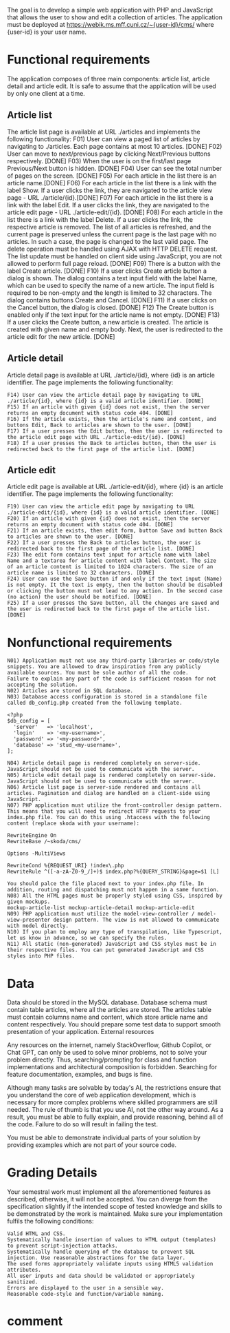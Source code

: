 The goal is to develop a simple web application with PHP and JavaScript that allows the user to show and edit a collection of articles. The application must be deployed at https://webik.ms.mff.cuni.cz/~{user-id}/cms/ where {user-id} is your user name.


# Functional requirements

The application composes of three main components: article list, article detail and article edit. It is safe to assume that the application will be used by only one client at a time.

## Article list

The article list page is available at URL ./articles and implements the following functionality:
    F01) User can view a paged list of articles by navigating to ./articles. Each page contains at most 10 articles. [DONE]
    F02) User can move to next/previous page by clicking Next/Previous buttons respectively. [DONE]
    F03) When the user is on the first/last page Previous/Next button is hidden. [DONE]
    F04) User can see the total number of pages on the screen. [DONE]
    F05) For each article in the list there is an article name.[DONE]
    F06) For each article in the list there is a link with the label Show. If a user clicks the link, they are navigated to the article view page - URL ./article/{id}.[DONE]
    F07) For each article in the list there is a link with the label Edit. If a user clicks the link, they are navigated to the article edit page - URL ./article-edit/{id}. [DONE]
    F08) For each article in the list there is a link with the label Delete. If a user clicks the link, the respective article is removed. The list of all articles is refreshed, and the current page is preserved unless the current page is the last page with no articles. In such a case, the page is changed to the last valid page. The delete operation must be handled using AJAX with HTTP DELETE request. The list update must be handled on client side using JavaScript, you are not allowed to perform full page reload. [DONE]
    F09) There is a button with the label Create article. [DONE]
    F10) If a user clicks Create article button a dialog is shown. The dialog contains a text input field with the label Name, which can be used to specify the name of a new article. The input field is required to be non-empty and the length is limited to 32 characters. The dialog contains buttons Create and Cancel. [DONE]
    F11) If a user clicks on the Cancel button, the dialog is closed. [DONE]
    F12) The Create button is enabled only if the text input for the article name is not empty. [DONE]
    F13) If a user clicks the Create button, a new article is created. The article is created with given name and empty body. Next, the user is redirected to the article edit for the new article. [DONE]

## Article detail
Article detail page is available at URL ./article/{id}, where {id} is an article identifier. The page implements the following functionality:

    F14) User can view the article detail page by navigating to URL ./article/{id}, where {id} is a valid article identifier. [DONE]
    F15) If an article with given {id} does not exist, then the server returns an empty document with status code 404. [DONE]
    F16) If the article exists, then the article's name and content, and buttons Edit, Back to articles are shown to the user. [DONE]
    F17) If a user presses the Edit button, then the user is redirected to the article edit page with URL ./article-edit/{id}. [DONE]
    F18) If a user presses the Back to articles button, then the user is redirected back to the first page of the article list. [DONE]

## Article edit

Article edit page is available at URL ./article-edit/{id}, where {id} is an article identifier. The page implements the following functionality:

    F19) User can view the article edit page by navigating to URL ./article-edit/{id}, where {id} is a valid article identifier. [DONE]
    F20) If an article with given {id} does not exist, then the server returns an empty document with status code 404. [DONE]
    F21) If an article exists, then edit form, button Save and button Back to articles are shown to the user. [DONE]
    F22) If a user presses the Back to articles button, the user is redirected back to the first page of the article list. [DONE]
    F23) The edit form contains text input for article name with label Name and a textarea for article content with label Content. The size of an article content is limited to 1024 characters. The size of an article name is limited to 32 characters. [DONE]
    F24) User can use the Save button if and only if the text input (Name) is not empty. It the text is empty, then the button should be disabled or clicking the button must not lead to any action. In the second case (no action) the user should be notified. [DONE]
    F25) If a user presses the Save button, all the changes are saved and the user is redirected back to the first page of the article list. [DONE]

# Nonfunctional requirements

    N01) Application must not use any third-party libraries or code/style snippets. You are allowed to draw inspiration from any publicly available sources. You must be sole author of all the code.
    Failure to explain any part of the code is sufficient reason for not accepting the solution.
    N02) Articles are stored in SQL database.
    N03) Database access configuration is stored in a standalone file called db_config.php created from the following template.

    <?php
    $db_config = [
      'server'   => 'localhost',
      'login'    => '<my-username>',
      'password' => '<my-password>',
      'database' => 'stud_<my-username>',
    ];

    N04) Article detail page is rendered completely on server-side. JavaScript should not be used to communicate with the server.
    N05) Article edit detail page is rendered completely on server-side. JavaScript should not be used to communicate with the server.
    N06) Article list page is server-side rendered and contains all articles. Pagination and dialog are handled on a client-side using JavaScript.
    N07) PHP application must utilize the front-controller design pattern. This means that you will need to redirect HTTP requests to your index.php file. You can do this using .htaccess with the following content (replace skoda with your username):

    RewriteEngine On
    RewriteBase /~skoda/cms/

    Options -MultiViews

    RewriteCond %{REQUEST_URI} !index\.php
    RewriteRule ^([-a-zA-Z0-9_/]+)$ index.php?%{QUERY_STRING}&page=$1 [L]

    You should palce the file placed next to your index.php file. In addition, routing and dispatching must not happen in a same function.
    N08) All the HTML pages must be properly styled using CSS, inspired by given mockups.
    mockup-article-list mockup-article-detail mockup-article-edit
    N09) PHP application must utilize the model-view-controller / model-view-presenter design pattern. The view is not allowed to communicate with model directly.
    N10) If you plan to employ any type of transpilation, like Typescript, let us know in advance, so we can specify the rules.
    N11) All static (non-generated) JavaScript and CSS styles must be in their respective files. You can put generated JavaScript and CSS styles into PHP files.

# Data

Data should be stored in the MySQL database. Database schema must contain table articles, where all the articles are stored. The articles table must contain columns name and content, which store article name and content respectively. You should prepare some test data to support smooth presentation of your application.
External resources

Any resources on the internet, namely StackOverflow, Github Copilot, or Chat GPT, can only be used to solve minor problems, not to solve your problem directly. Thus, searching/prompting for class and function implementations and architectural composition is forbidden. Searching for feature documentation, examples, and bugs is fine.

Although many tasks are solvable by today's AI, the restrictions ensure that you understand the core of web application development, which is necessary for more complex problems where skilled programmers are still needed. The rule of thumb is that you use AI, not the other way around. As a result, you must be able to fully explain, and provide reasoning, behind all of the code. Failure to do so will result in failing the test.

You must be able to demonstrate individual parts of your solution by providing examples which are not part of your source code.

# Grading Details

Your semestral work must implement all the aforementioned features as described, otherwise, it will not be accepted. You can diverge from the specification slightly if the intended scope of tested knowledge and skills to be demonstrated by the work is maintained. Make sure your implementation fulfils the following conditions:

    Valid HTML and CSS.
    Systematically handle insertion of values to HTML output (templates) to prevent script-injection attacks.
    Systematically handle querying of the database to prevent SQL injection. Use reasonable abstractions for the data layer.
    The used forms appropriately validate inputs using HTML5 validation attributes.
    All user inputs and data should be validated or appropriately sanitized.
    Errors are displayed to the user in a sensible way.
    Reasonable code-style and function/variable naming.


# comment
